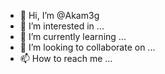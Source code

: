 - 👋 Hi, I’m @Akam3g
- 👀 I’m interested in ...
- 🌱 I’m currently learning ...
- 💞️ I’m looking to collaborate on ...
- 📫 How to reach me ...

<!---
Akam3g/Akam3g is a ✨ special ✨ repository because its `README.md` (this file) appears on your GitHub profile.
You can click the Preview link to take a look at your changes.
--->
